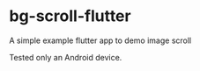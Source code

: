 # bg-scroll-flutter

A simple example flutter app to demo image scroll

Tested only an Android device.

